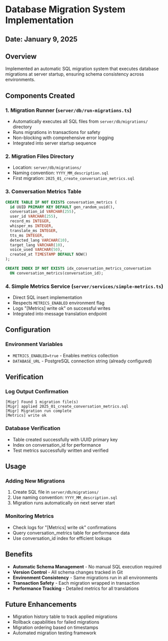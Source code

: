 # Database Migration System Implementation
## Date: January 9, 2025

## Overview
Implemented an automatic SQL migration system that executes database migrations at server startup, ensuring schema consistency across environments.

## Components Created

### 1. Migration Runner (`server/db/run-migrations.ts`)
- Automatically executes all SQL files from `server/db/migrations/` directory
- Runs migrations in transactions for safety
- Non-blocking with comprehensive error logging
- Integrated into server startup sequence

### 2. Migration Files Directory
- Location: `server/db/migrations/`
- Naming convention: `YYYY_MM_description.sql`
- First migration: `2025_01_create_conversation_metrics.sql`

### 3. Conversation Metrics Table
```sql
CREATE TABLE IF NOT EXISTS conversation_metrics (
  id UUID PRIMARY KEY DEFAULT gen_random_uuid(),
  conversation_id VARCHAR(255),
  user_id VARCHAR(255),
  record_ms INTEGER,
  whisper_ms INTEGER,
  translate_ms INTEGER,
  tts_ms INTEGER,
  detected_lang VARCHAR(10),
  target_lang VARCHAR(10),
  voice_used VARCHAR(50),
  created_at TIMESTAMP DEFAULT NOW()
);

CREATE INDEX IF NOT EXISTS idx_conversation_metrics_conversation 
  ON conversation_metrics(conversation_id);
```

### 4. Simple Metrics Service (`server/services/simple-metrics.ts`)
- Direct SQL insert implementation
- Respects `METRICS_ENABLED` environment flag
- Logs "[Metrics] write ok" on successful writes
- Integrated into message translation endpoint

## Configuration

### Environment Variables
- `METRICS_ENABLED=true` - Enables metrics collection
- `DATABASE_URL` - PostgreSQL connection string (already configured)

## Verification

### Log Output Confirmation
```
[Migr] Found 1 migration file(s)
[Migr] applied 2025_01_create_conversation_metrics.sql
[Migr] Migration run complete
[Metrics] write ok
```

### Database Verification
- Table created successfully with UUID primary key
- Index on conversation_id for performance
- Test metrics successfully written and verified

## Usage

### Adding New Migrations
1. Create SQL file in `server/db/migrations/`
2. Use naming convention: `YYYY_MM_description.sql`
3. Migration runs automatically on next server start

### Monitoring Metrics
- Check logs for "[Metrics] write ok" confirmations
- Query conversation_metrics table for performance data
- Use conversation_id index for efficient lookups

## Benefits
- **Automatic Schema Management** - No manual SQL execution required
- **Version Control** - All schema changes tracked in Git
- **Environment Consistency** - Same migrations run in all environments
- **Transaction Safety** - Each migration wrapped in transaction
- **Performance Tracking** - Detailed metrics for all translations

## Future Enhancements
- Migration history table to track applied migrations
- Rollback capabilities for failed migrations
- Migration ordering based on timestamps
- Automated migration testing framework